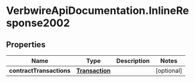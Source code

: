 # VerbwireApiDocumentation.InlineResponse2002

## Properties
Name | Type | Description | Notes
------------ | ------------- | ------------- | -------------
**contractTransactions** | [**Transaction**](Transaction.md) |  | [optional] 
